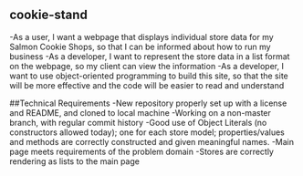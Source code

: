 ## cookie-stand
-As a user, I want a webpage that displays individual store data for my Salmon Cookie Shops, so that I can be informed about how to run my business
-As a developer, I want to represent the store data in a list format on the webpage, so my client can view the information
-As a developer, I want to use object-oriented programming to build this site, so that the site will be more effective and the code will be easier to read and understand

##Technical Requirements
-New repository properly set up with a license and README, and cloned to local machine
-Working on a non-master branch, with regular commit history
-Good use of Object Literals (no constructors allowed today); one for each store model; properties/values and methods are correctly constructed and given meaningful names.
-Main page meets requirements of the problem domain
-Stores are correctly rendering as lists to the main page
